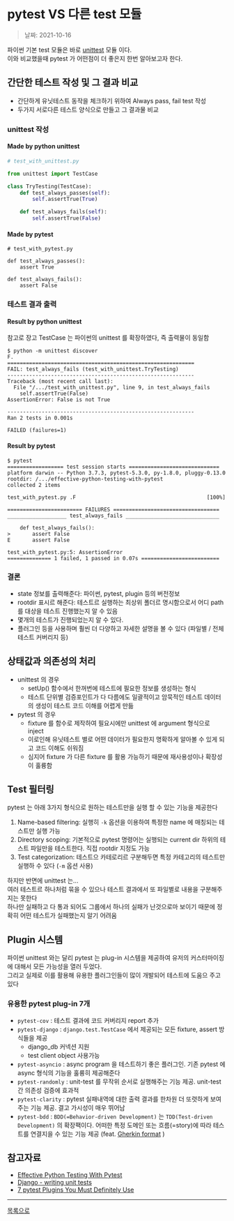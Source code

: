 # pytest VS 다른 test 모듈

> 날짜: 2021-10-16

파이썬 기본 test 모듈은 바로 [unittest](https://docs.python.org/3/library/unittest.html) 모듈 이다. <br/>
이와 비교했을때 pytest 가 어떤점이 더 좋은지 한번 알아보고자 한다.

## 간단한 테스트 작성 및 그 결과 비교

- 간단하게 유닛테스트 동작을 체크하기 위하여 Always pass, fail test 작성
- 두가지 서로다른 테스트 양식으로 만들고 그 결과물 비교

### unittest 작성

#### Made by python unittest

```python
# test_with_unittest.py

from unittest import TestCase

class TryTesting(TestCase):
    def test_always_passes(self):
        self.assertTrue(True)

    def test_always_fails(self):
        self.assertTrue(False)
```

#### Made by pytest

```
# test_with_pytest.py

def test_always_passes():
    assert True

def test_always_fails():
    assert False
```

### 테스트 결과 출력

#### Result by python unittest

참고로 장고 TestCase 는 파이썬의 unittest 를 확장하였다, 즉 출력물이 동일함

```shell
$ python -m unittest discover
F.
============================================================
FAIL: test_always_fails (test_with_unittest.TryTesting)
------------------------------------------------------------
Traceback (most recent call last):
  File "/.../test_with_unittest.py", line 9, in test_always_fails
    self.assertTrue(False)
AssertionError: False is not True

------------------------------------------------------------
Ran 2 tests in 0.001s

FAILED (failures=1)
```

#### Result by pytest

```shell
$ pytest
================== test session starts =============================
platform darwin -- Python 3.7.3, pytest-5.3.0, py-1.8.0, pluggy-0.13.0
rootdir: /.../effective-python-testing-with-pytest
collected 2 items

test_with_pytest.py .F                                          [100%]

======================== FAILURES ==================================
___________________ test_always_fails ______________________________

    def test_always_fails():
>       assert False
E       assert False

test_with_pytest.py:5: AssertionError
============== 1 failed, 1 passed in 0.07s =========================
```

### 결론
- state 정보를 출력해준다: 파이썬, pytest, plugin 등의 버전정보
- rootdir 표시르 해준다: 테스트르 실행하는 최상위 폴더르 명시함으로서 어디 path 를 대상을 테스트 진행했는지 알 수 있음
- 몇개의 테스트가 진행되었는지 알 수 있다.
- 플러그인 등을 사용하며 훨씬 더 다양하고 자세한 설명을 볼 수 있다 (파일별 / 전체 테스트 커버리지 등)


## 상태값과 의존성의 처리

- unittest 의 경우
  - setUp() 함수에서 한꺼번에 테스트에 필요한 정보를 생성하는 형식
  - 테스트 단위별 검증포인트가 다 다름에도 일괄적이고 암묵적인 테스트 데이터의 생성이 테스트 코드 이해를 어렵게 만듦
- pytest 의 경우
  - fixture 를 함수로 제작하여 필요시에만 unittest 에 argument 형식으로 inject
  - 이로인해 유닛테스트 별로 어떤 데이터가 필요한지 명확하게 알아볼 수 있게 되고 코드 이해도 쉬워짐
  - 심지어 fixture 가 다른 fixture 를 활용 가능하기 때문에 재사용성이나 확장성이 훌륭함

## Test 필터링

pytest 는 아래 3가지 형식으로 원하는 테스트만을 실행 할 수 있는 기능을 제공한다

1. Name-based filtering: 실행히 `-k` 옵션을 이용하여 특정한 name 에 매칭되는 테스트만 실행 가능
2. Directory scoping: 기본적으로 pytest 명령어는 실행되는 current dir 하위의 테스트 파일만을 테스트한다. 직접 rootdir 지정도 가능
3. Test categorization: 테스트으 카테로리르 구분해두면 특정 카테고리의 테스트만 실행하 수 있다 (`-m` 옵션 사용)

하지만 반면에 unittest 는...<br/>
여러 테스트르 하나처럼 묶을 수 있으나 테스트 결과에서 또 파일별로 내용을 구분해주지는 못한다<br/>
하나만 실패하고 다 통과 되어도 그룹에서 하나의 실패가 난것으로마 보이기 때문에 정확히 어떤 테스트가 실패했는지 알기 어려움


## Plugin 시스템

파이썬 unittest 와는 달리 pytest 는 plug-in 시스템을 제공하여 유저의 커스터마이징에 대해서 모든 가능성을 열러 두었다.<br/>
그리고 실제로 이를 활용해 유용한 플러그인들이 많이 개발되어 테스트에 도움으 주고 있다

### 유용한 pytest plug-in 7개

- `pytest-cov` : 테스트 결과에 코드 커버리지 report 추가
- `pytest-django` : `django.test.TestCase` 에서 제공되는 모든 fixture, assert 방식들을 제공
  - django_db 커넥션 지원
  - test client object 사용가능
- `pytest-asyncio` : async program 을 테스트하기 좋은 플러그인. 기존 pytest 에 async 형식의 기능을 훌륭히 제공해준다
- `pytest-randomly` : unit-test 를 무작위 순서로 실행해주는 기능 제공. unit-test 간 의존성 검증에 효과적
- `pytest-clarity` : pytest 실패내역에 대한 출력 결과를 한차원 더 또렷하게 보여주는 기능 제공. 결고 가시성이 매우 뛰어남
- `pytest-bdd` : `BDD(=Behavior-driven Development)` 는 `TDD(Test-driven Development)` 의 확장팩이다. 
   어떠한 특정 도메인 또는 흐름(=story)에 따라 테스트를 연결지을 수 있는 기능 제공 (feat. [Gherkin format](https://www.guru99.com/gherkin-test-cucumber.html) )


## 참고자료

- [Effective Python Testing With Pytest](https://realpython.com/pytest-python-testing/)
- [Django - writing unit tests](https://docs.djangoproject.com/en/3.2/topics/testing/overview/)
- [7 pytest Plugins You Must Definitely Use](https://miguendes.me/7-pytest-plugins-you-must-definitely-use)

---

[목록으로](https://shiwoo-park.github.io/blog/kor)
